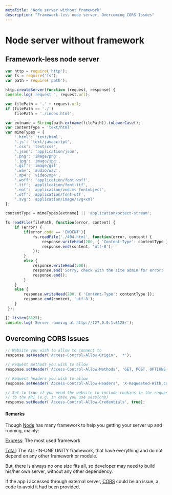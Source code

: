 ```yaml
---
metaTitle: "Node server without framework"
description: "Framework-less node server, Overcoming CORS Issues"
---
```


# Node server without framework



## Framework-less node server


```js
var http = require('http');
var fs = require('fs');
var path = require('path');

http.createServer(function (request, response) {
console.log('request ', request.url);

var filePath = '.' + request.url;
if (filePath == './')
    filePath = './index.html';

var extname = String(path.extname(filePath)).toLowerCase();
var contentType = 'text/html';
var mimeTypes = {
    '.html': 'text/html',
    '.js': 'text/javascript',
    '.css': 'text/css',
    '.json': 'application/json',
    '.png': 'image/png',
    '.jpg': 'image/jpg',
    '.gif': 'image/gif',
    '.wav': 'audio/wav',
    '.mp4': 'video/mp4',
    '.woff': 'application/font-woff',
    '.ttf': 'applilcation/font-ttf',
    '.eot': 'application/vnd.ms-fontobject',
    '.otf': 'application/font-otf',
    '.svg': 'application/image/svg+xml'
};

contentType = mimeTypes[extname] || 'application/octect-stream';

fs.readFile(filePath, function(error, content) {
    if (error) {
        if(error.code == 'ENOENT'){
            fs.readFile('./404.html', function(error, content) {
                response.writeHead(200, { 'Content-Type': contentType });
                response.end(content, 'utf-8');
            });
        }
        else {
            response.writeHead(500);
            response.end('Sorry, check with the site admin for error: '+error.code+' ..\n');
            response.end();
        }
    }
    else {
        response.writeHead(200, { 'Content-Type': contentType });
        response.end(content, 'utf-8');
    }
 });

}).listen(8125);
console.log('Server running at http://127.0.0.1:8125/');

```



## Overcoming CORS Issues


```js
// Website you wish to allow to connect to
response.setHeader('Access-Control-Allow-Origin', '*');

// Request methods you wish to allow
response.setHeader('Access-Control-Allow-Methods', 'GET, POST, OPTIONS, PUT, PATCH, DELETE');

// Request headers you wish to allow
response.setHeader('Access-Control-Allow-Headers', 'X-Requested-With,content-type');

// Set to true if you need the website to include cookies in the requests sent
// to the API (e.g. in case you use sessions)
response.setHeader('Access-Control-Allow-Credentials', true);

```



#### Remarks


Though [Node](https://nodejs.org/en/) has many framework to help you getting your server up and running, mainly:

[Express](http://expressjs.com/): The most used framework

[Total](https://www.totaljs.com/): The ALL-IN-ONE UNITY framework, that have everything and do not depend on any other framework or module.

But, there is always no one size fits all, so developer may need to build his/her own server, without any other dependency.

If the app i accessed through external server, [CORS](https://developer.mozilla.org/en-US/docs/Web/HTTP/Access_control_CORS) could be an issue, a code to avoid it had been provided.


